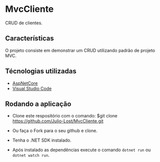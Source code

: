 # MvcCliente

CRUD de clientes.

## Características
O projeto consiste em demonstrar um CRUD utilizando padrão de projeto MVC.

## Técnologias utilizadas

- [AspNetCore](https://github.com/dotnet/aspnetcore)
- [Visual Studio Code](https://github.com/Microsoft/vscode)

## Rodando a aplicação

- Clone este respositório com o comando: \$git clone https://github.com/Julio-Lost/MvcCliente.git

- Ou faça o Fork para o seu github e clone.

- Tenha o .NET SDK instalado.

- Após instalado as dependências execute o comando `dotnet run` ou `dotnet watch run`.

